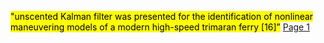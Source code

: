 <mark class="hltr-yellow">"unscented Kalman filter was presented for the identification of nonlinear maneuvering models of a modern high-speed trimaran ferry [16]”</mark> [Page 1](zotero://open-pdf/library/items/FVV4DHGM?page=1&annotation=C95NP244) 
